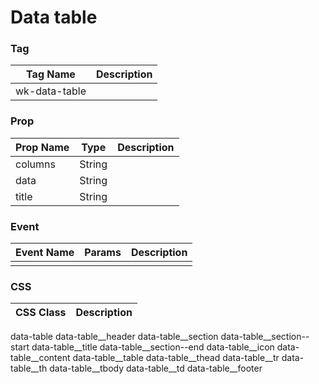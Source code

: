 # Data table

### Tag
Tag Name | Description
--- | --- 
wk-data-table | 

### Prop
Prop Name | Type | Description
--- | --- | ---
columns | String | 
data | String | 
title | String | 

### Event
Event Name | Params | Description
--- | --- | ---
 |  | 

### CSS
CSS Class | Description
--- | --- 
data-table
data-table__header
data-table__section
data-table__section--start
data-table__title
data-table__section--end
data-table__icon
data-table__content
data-table__table
data-table__thead
data-table__tr
data-table__th
data-table__tbody
data-table__td
data-table__footer